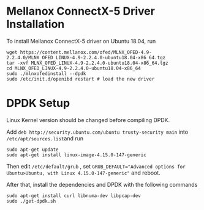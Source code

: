 # Mellanox ConnectX-5 Driver Installation
To install Mellanox ConnectX-5 driver on Ubuntu 18.04, run
```
wget https://content.mellanox.com/ofed/MLNX_OFED-4.9-2.2.4.0/MLNX_OFED_LINUX-4.9-2.2.4.0-ubuntu18.04-x86_64.tgz
tar -xvf MLNX_OFED_LINUX-4.9-2.2.4.0-ubuntu18.04-x86_64.tgz
cd MLNX_OFED_LINUX-4.9-2.2.4.0-ubuntu18.04-x86_64
sudo ./mlnxofedinstall --dpdk
sudo /etc/init.d/openibd restart # load the new driver
```
# DPDK Setup
Linux Kernel version should be changed before compiling DPDK.

Add `deb http://security.ubuntu.com/ubuntu trusty-security main` into `/etc/apt/sources.list`and run
```
sudo apt-get update
sudo apt-get install linux-image-4.15.0-147-generic
```
Then edit `/etc/default/grub` , set `GRUB_DEFAULT="Advanced options for Ubuntu>Ubuntu, with Linux 4.15.0-147-generic"` and reboot.

After that, install the dependencies and DPDK with the following commands
```
sudo apt-get install curl libnuma-dev libpcap-dev
sudo ./get-dpdk.sh
```
